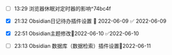 - [ ] 13:29 浏览器休眠对定时器的影响^74bc4f

- [x] 21:32 Obsidian日记待办插件设置 📅 2022-06-09 ✅ 2022-06-09

- [x] 22:51 Obsidian主题修改📆2022-06-10 ✅2022-06-10

- [ ] 23:13 Obsidian 数据库（数据检索）插件设置📆2022-06-11
